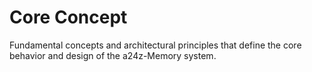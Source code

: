 # Core Concept

Fundamental concepts and architectural principles that define the core behavior and design of the a24z-Memory system.
